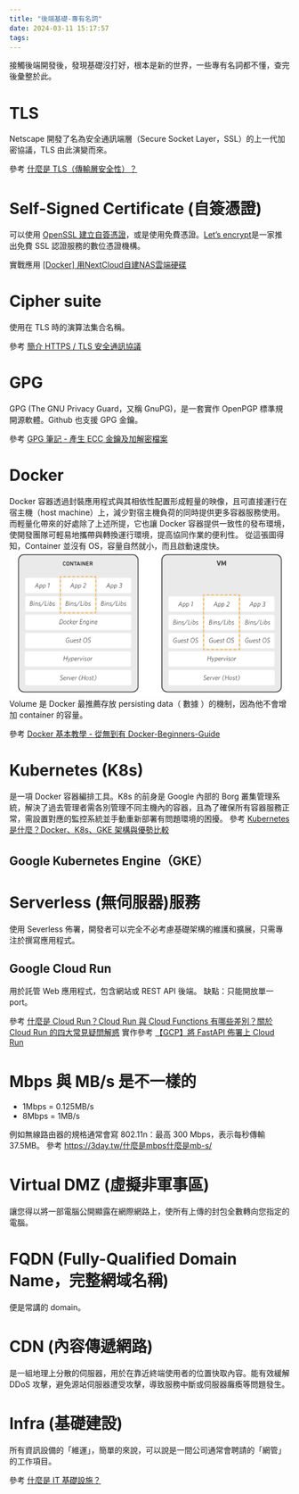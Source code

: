 ```yaml
---
title: "後端基礎-專有名詞"
date: 2024-03-11 15:17:57
tags:
---
```


接觸後端開發後，發現基礎沒打好，根本是新的世界，一些專有名詞都不懂，查完後彙整於此。

<!--more-->

# TLS

Netscape 開發了名為安全通訊端層（Secure Socket Layer，SSL）的上一代加密協議，TLS 由此演變而來。

參考 [什麼是 TLS（傳輸層安全性）？](https://www.cloudflare.com/zh-tw/learning/ssl/transport-layer-security-tls/)

# Self-Signed Certificate (自簽憑證)

可以使用 [OpenSSL 建立自簽憑證](https://blog.miniasp.com/post/2019/02/25/Creating-Self-signed-Certificate-using-OpenSSL)，或是使用免費憑證。[Let’s encrypt](https://letsencrypt.org/zh-tw/)是一家推出免費 SSL 認證服務的數位憑證機構。

實戰應用 [\[Docker\] 用NextCloud自建NAS雲端硬碟](/2025/01/02/nextcloud-nas/)

# Cipher suite

使用在 TLS 時的演算法集合名稱。

參考 [簡介 HTTPS / TLS 安全通訊協議](https://rickhw.github.io/2021/08/20/ComputerScience/HTTPS-TLS/)

# GPG

GPG (The GNU Privacy Guard，又稱 GnuPG)，是一套實作 OpenPGP 標準規開源軟體。Github 也支援 GPG 金鑰。

參考 [GPG 筆記 - 產生 ECC 金鑰及加解密檔案](https://blog.darkthread.net/blog/gpg-gen-key-n-encrypt/)

# Docker

Docker 容器透過封裝應用程式與其相依性配置形成輕量的映像，且可直接運行在宿主機（host machine）上，減少對宿主機負荷的同時提供更多容器服務使用。而輕量化帶來的好處除了上述所提，它也讓 Docker 容器提供一致性的發布環境，使開發團隊可輕易地攜帶與轉換運行環境，提高協同作業的便利性。
從這張圖得知，Container 並沒有 OS，容量自然就小，而且啟動速度快。
![](/assets/VM_vs_Containers.png)
Volume 是 Docker 最推薦存放 persisting data（ 數據 ）的機制，因為他不會增加 container 的容量。

參考 [Docker 基本教學 - 從無到有 Docker-Beginners-Guide](https://github.com/twtrubiks/docker-tutorial)

# Kubernetes (K8s)

是一項 Docker 容器編排工具。K8s 的前身是 Google 內部的 Borg 叢集管理系統，解決了過去管理者需各別管理不同主機內的容器，且為了確保所有容器服務正常，需設置對應的監控系統並手動重新部署有問題環境的困擾。
參考 [Kubernetes 是什麼？Docker、K8s、GKE 架構與優勢比較](https://blog.cloud-ace.tw/application-modernization/devops/docker-k8s-gke-intro/)

## Google Kubernetes Engine（GKE）

# Serverless (無伺服器)服務

使用 Severless 佈署，開發者可以完全不必考慮基礎架構的維護和擴展，只需專注於撰寫應用程式。

## Google Cloud Run

用於託管 Web 應用程式，包含網站或 REST API 後端。
缺點：只能開放單一 port。

參考 [什麼是 Cloud Run？Cloud Run 與 Cloud Functions 有哪些差別？關於 Cloud Run 的四大常見疑問解惑](https://www.microfusion.cloud/news/cloud-run-overview/)
實作參考 [【GCP】將 FastAPI 佈署上 Cloud Run](https://nijialin.com/2023/03/19/gcp-why-need-cloudrun-as-serverless/)

# Mbps 與 MB/s 是不一樣的

- 1Mbps = 0.125MB/s
- 8Mbps = 1MB/s

例如無線路由器的規格通常會寫 802.11n：最高 300 Mbps，表示每秒傳輸 37.5MB。
參考 <https://3day.tw/什麼是mbps什麼是mb-s/>

# Virtual DMZ (虛擬非軍事區)

讓您得以將一部電腦公開顯露在網際網路上，使所有上傳的封包全數轉向您指定的電腦。

# FQDN (Fully-Qualified Domain Name，完整網域名稱)

便是常講的 domain。

# CDN (內容傳遞網路)

是一組地理上分散的伺服器，用於在靠近終端使用者的位置快取內容。能有效緩解 DDoS 攻擊，避免源站伺服器遭受攻擊，導致服務中斷或伺服器癱瘓等問題發生。

# Infra (基礎建設)

所有資訊設備的「維運」，簡單的來說，可以說是一間公司通常會聘請的「網管」的工作項目。

參考 [什麼是 IT 基礎設施？](https://aws.amazon.com/tw/what-is/it-infrastructure/)
